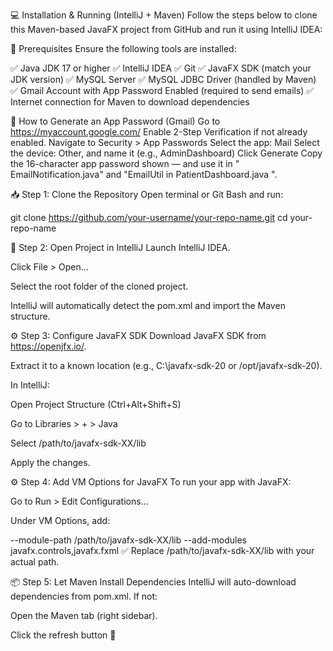 💻 Installation & Running (IntelliJ + Maven)
Follow the steps below to clone this Maven-based JavaFX project from GitHub and run it using IntelliJ IDEA:

🔧 Prerequisites
Ensure the following tools are installed:

✅ Java JDK 17 or higher
✅ IntelliJ IDEA
✅ Git
✅ JavaFX SDK (match your JDK version)
✅ MySQL Server
✅ MySQL JDBC Driver (handled by Maven)
✅ Gmail Account with App Password Enabled (required to send emails)
✅ Internet connection for Maven to download dependencies

🔐 How to Generate an App Password (Gmail)
Go to https://myaccount.google.com/
Enable 2-Step Verification if not already enabled.
Navigate to Security > App Passwords
Select the app: Mail
Select the device: Other, and name it (e.g., AdminDashboard)
Click Generate
Copy the 16-character app password shown — and use it in " EmailNotification.java" and "EmailUtil in PatientDashboard.java ".



📥 Step 1: Clone the Repository
Open terminal or Git Bash and run:

git clone https://github.com/your-username/your-repo-name.git
cd your-repo-name

🧰 Step 2: Open Project in IntelliJ
Launch IntelliJ IDEA.

Click File > Open...

Select the root folder of the cloned project.

IntelliJ will automatically detect the pom.xml and import the Maven structure.

⚙️ Step 3: Configure JavaFX SDK
Download JavaFX SDK from https://openjfx.io/.

Extract it to a known location (e.g., C:\javafx-sdk-20 or /opt/javafx-sdk-20).

In IntelliJ:

Open Project Structure (Ctrl+Alt+Shift+S)

Go to Libraries > + > Java

Select /path/to/javafx-sdk-XX/lib

Apply the changes.

⚙️ Step 4: Add VM Options for JavaFX
To run your app with JavaFX:

Go to Run > Edit Configurations...

Under VM Options, add:

--module-path /path/to/javafx-sdk-XX/lib --add-modules javafx.controls,javafx.fxml
✅ Replace /path/to/javafx-sdk-XX/lib with your actual path.

📦 Step 5: Let Maven Install Dependencies
IntelliJ will auto-download dependencies from pom.xml. If not:

Open the Maven tab (right sidebar).

Click the refresh button 🔄


